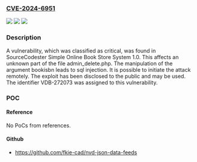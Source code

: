 ### [CVE-2024-6951](https://cve.mitre.org/cgi-bin/cvename.cgi?name=CVE-2024-6951)
![](https://img.shields.io/static/v1?label=Product&message=Simple%20Online%20Book%20Store%20System&color=blue)
![](https://img.shields.io/static/v1?label=Version&message=%3D%201.0%20&color=brighgreen)
![](https://img.shields.io/static/v1?label=Vulnerability&message=CWE-89%20SQL%20Injection&color=brighgreen)

### Description

A vulnerability, which was classified as critical, was found in SourceCodester Simple Online Book Store System 1.0. This affects an unknown part of the file admin_delete.php. The manipulation of the argument bookisbn leads to sql injection. It is possible to initiate the attack remotely. The exploit has been disclosed to the public and may be used. The identifier VDB-272073 was assigned to this vulnerability.

### POC

#### Reference
No PoCs from references.

#### Github
- https://github.com/fkie-cad/nvd-json-data-feeds

